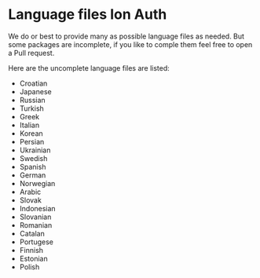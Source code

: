 Language files Ion Auth
========================

We do or best to provide many as possible language files as needed.
But some packages are incomplete, if you like to comple them feel free to open a Pull request.

Here are the uncomplete language files are listed:

- Croatian
- Japanese
- Russian
- Turkish
- Greek
- Italian
- Korean
- Persian
- Ukrainian
- Swedish
- Spanish
- German
- Norwegian
- Arabic
- Slovak
- Indonesian
- Slovanian
- Romanian
- Catalan
- Portugese
- Finnish
- Estonian
- Polish
